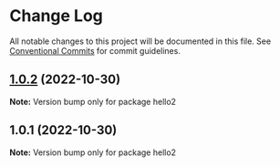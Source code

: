 # Change Log

All notable changes to this project will be documented in this file.
See [Conventional Commits](https://conventionalcommits.org) for commit guidelines.

## [1.0.2](https://github.com/meteabduraman/lerna-test/compare/v1.0.1...v1.0.2) (2022-10-30)

**Note:** Version bump only for package hello2





## 1.0.1 (2022-10-30)

**Note:** Version bump only for package hello2
